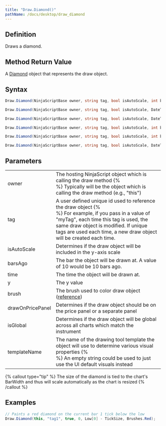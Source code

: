 ```yaml
---
title: "Draw.Diamond()"
pathName: /docs/desktop/draw_diamond
---
```


## Definition

Draws a diamond.

## Method Return Value

A [Diamond](/docs/desktop/diamond) object that represents the draw object.

## Syntax

```csharp
Draw.Diamond(NinjaScriptBase owner, string tag, bool isAutoScale, int barsAgo, double y, Brush brush)  
```

```csharp
Draw.Diamond(NinjaScriptBase owner, string tag, bool isAutoScale, DateTime time, double y, Brush brush)  
```

```csharp
Draw.Diamond(NinjaScriptBase owner, string tag, bool isAutoScale, DateTime time, double y, Brush brush, bool drawOnPricePanel)  
```

```csharp
Draw.Diamond(NinjaScriptBase owner, string tag, bool isAutoScale, int barsAgo, double y, Brush brush, bool drawOnPricePanel)  
```

```csharp
Draw.Diamond(NinjaScriptBase owner, string tag, bool isAutoScale, int barsAgo, double y, bool isGlobal, string templateName)  
```

```csharp
Draw.Diamond(NinjaScriptBase owner, string tag, bool isAutoScale, DateTime time, double y, bool isGlobal, string templateName)  
```

## Parameters

|  |  |
| --- | --- |
| owner | The hosting NinjaScript object which is calling the draw method {% <br> %} Typically will be the object which is calling the draw method (e.g., "this") |
| tag | A user defined unique id used to reference the draw object {% <br> %} For example, if you pass in a value of "myTag", each time this tag is used, the same draw object is modified. If unique tags are used each time, a new draw object will be created each time. |
| isAutoScale | Determines if the draw object will be included in the y-axis scale |
| barsAgo | The bar the object will be drawn at. A value of 10 would be 10 bars ago. |
| time | The time the object will be drawn at. |
| y | The y value |
| brush | The brush used to color draw object ([reference](https://msdn.microsoft.com/en-us/library/system.windows.media.brushes%28v=vs.110%29.aspx)) |
| drawOnPricePanel | Determines if the draw object should be on the price panel or a separate panel |
| isGlobal | Determines if the draw object will be global across all charts which match the instrument |
| templateName | The name of the drawing tool template the object will use to determine various visual properties {% <br> %} An empty string could be used to just use the UI default visuals instead |

{% callout type="tip" %}
The size of the diamond is tied to the chart's BarWidth and thus will scale automatically as the chart is resized
{% /callout %}

## Examples

```csharp
// Paints a red diamond on the current bar 1 tick below the low
Draw.Diamond(this, "tag1", true, 0, Low[0] - TickSize, Brushes.Red);
```


